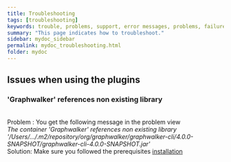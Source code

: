 ```yaml
---
title: Troubleshooting
tags: [troubleshooting]
keywords: trouble, problems, support, error messages, problems, failure, error, #fail, model based testing, graphwalker, Eclipse plugin, GraphWalker Eclipse Plugin
summary: "This page indicates how to troubleshoot."
sidebar: mydoc_sidebar
permalink: mydoc_troubleshooting.html
folder: mydoc
---
```


## Issues when using the plugins
 
###  'Graphwalker' references non existing library
<br/>Problem :
You get the following message in the problem view<br/>
	*The container 'Graphwalker' references non existing library '/Users/.../.m2/repository/org/graphwalker/graphwalker-cli/4.0.0-SNAPSHOT/graphwalker-cli-4.0.0-SNAPSHOT.jar'*
<br/>Solution:
Make sure you followed the prerequisites [installation](https://gw4e.github.io/mydoc_install_gw4e_on_top_of_eclipse.html)

